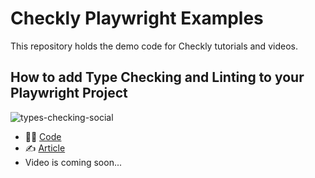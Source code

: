# Checkly Playwright Examples

This repository holds the demo code for Checkly tutorials and videos.

## How to add Type Checking and Linting to your Playwright Project

![types-checking-social](https://github.com/user-attachments/assets/b86dbc82-65a9-4a2e-b7ce-3a20177136ab)

- 🧑‍💻 [Code](/pwt-playwright-type-check-and-lint)
- ✍️ [Article](https://www.checklyhq.com/blog/playwright-type-checking-and-linting/)
- Video is coming soon...
